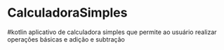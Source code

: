 # CalculadoraSimples
#kotlin
aplicativo de calculadora simples que permite ao usuário realizar operações básicas e adição e subtração

